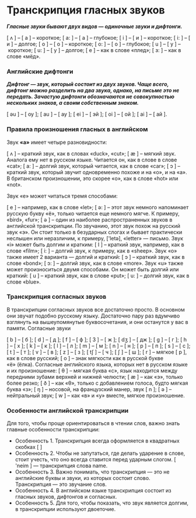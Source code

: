 # Транскрипция гласных звуков
***Гласные звуки бывают двух видов — одиночные звуки и дифтонги.***

[ ʌ ] – [ а ] – короткое;
[ a: ] – [ а ] – глубокое;
[ i ] – [ и ] – короткое;
[ i: ] – [ и ] – долгое;
[ o ] – [ о ] – короткое;
[ o: ] – [ о ] – глубокое;
[ u ] – [ у ] – короткое;
[ u: ] – [ у ] – долгое;
[ e ] – как в слове «плед»;
[ ɜ: ] – как в слове «мёд».

### Английские дифтонги

***Дифтонг — звук, который состоит из двух звуков. Чаще всего, дифтонг можно разделить на два звука, однако, на письме это не передать. Зачастую дифтонги обозначаются не совокупностью нескольких знаков, а своим собственным знаком.***

[ əu ] – [ оу ];
[ au ] – [ ау ];
[ ei ] – [ эй ];
[ oi ] – [ ой ];
[ ai ] – [ ай ].

### Правила произношения гласных в английском
Звук **«a»** имеет четыре разновидности:

[ ʌ ] – краткий звук, как в словах «duck», «cut»;
[ æ ] – мягкий звук. Аналога ему нет в русском языке. Читается он, как в слове в слове «cat»;
[ a: ] – долгий звук, который читается, как в слове «car»;
[ ɔ ] – краткий звук, который звучит одновременно похоже и на «о», и на «а». В британском произношении, это скорее «о», как в слове «hot» или «not».

Звук «e» может читаться тремя способами:

[ e ] – например, как в слове «let»;
[ ə: ] – этот звук немного напоминает русскую букву «ё», только читается еще немного мягче. К примеру, «bird», «fur»;
[ ə ] – один из наиболее распространенных звуков в английской транскрипции. По звучанию, этот звук похож на русский звук «э». Он стоит только в безударных слогах и бывает практически неслышен или неразличим, к примеру, ['letə], «letter» — письмо.
Звук «i» может быть долгим и кратким:
[ I ] – краткий звук, например, как в слове «film»;
[ i: ] – долгий звук, к примеру, как в «sheep».
Звук «о» также имеет 2 варианта — долгий и краткий:
[ ɔ ] – краткий звук, как в слове «bond»;
[ ɔ: ] – долгий звук, как в слове «more».
Звук «u» также может произноситься двумя способами. Он может быть долгий или краткий:
[ u ] – краткий звук, как в слове «put»;
[ u: ] – долгий звук, как в слове «blue».

### Транскрипция согласных звуков

В транскрипции согласных звуков все достаточно просто. В основном они звучат подобно русскому языку. Достаточно пару раз вдумчиво взглянуть на вышеупомянутые буквосочетания, и они останутся у вас в памяти.
Согласные звуки

[ b ] – [ б ];
[ d ] – [ д ];
[ f ] – [ ф ];
[ 3 ] – [ ж ];
[ dʒ ] – [ дж ];
[ g ] – [ г ];
[ h ] – [ х ];
[ k ] – [ к ];
[ l ] – [ л ];
[ m ] – [ м ];
[ n ] – [ н ];
[ p ] – [ п ];
[ s ] – [ с ];
[ t ] – [ т ];
[ v ] – [ в ];
[ z ] – [ з ];
[ t∫ ] – [ ч ];
[ ∫ ] – [ ш ];
[ r ] – мягкое [ р ], как в слове русский;
[ о ] – знак мягкости как в русской букве «ё» (ёлка).
Согласные английского языка, которых нет в русском языке и их произношение:
[ θ ] – мягкая буква «c», язык находится между передними зубами верхней и нижней челюсти;
[ æ ] – как «э», только более резко;
[ ð ] – как «θ», только с добавлением голоса, будто мягкая буква «з»;
[ ŋ ] – носовой, на французский манер, звук [ n ];
[ ə ] – нейтральный звук;
[ w ] – как «в» и «у» вместе, мягкое произношение.

### Особенности английской транскрипции

Для того, чтобы проще ориентироваться в чтении слов, важно знать главные особенности транскрипции:
 - Особенность 1. Транскрипция всегда оформляется в квадратных скобках [ ]
 - Особенность 2. Чтобы не запутаться, где делать ударение в слове, стоит учесть, что оно всегда ставится перед ударным слогом. [ 'neim ] — транскрипция слова name.
 - Особенность 3. Важно понимать, что транскрипция — это не английские буквы и звуки, из которых состоит слово. Транскрипция — это звучание слов.
 - Особенность 4. В английском языке транскрипция состоит из гласных звуков, дифтонгов и согласных.
 - Особенность 5. Для того, чтобы показать, что звук является долгим, в транскрипции используют двоеточие.
